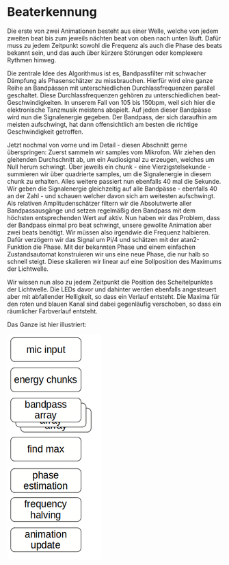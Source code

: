 
# Beaterkennung

Die erste von zwei Animationen besteht aus einer Welle, welche von jedem zweiten beat bis zum jeweils nächten beat von oben nach unten läuft. 
Dafür muss zu jedem Zeitpunkt sowohl die Frequenz als auch die Phase des beats bekannt sein, und das auch über kürzere Störungen oder komplexere Rythmen hinweg.

Die zentrale Idee des Algorithmus ist es, Bandpassfilter mit schwacher Dämpfung als Phasenschätzer zu missbrauchen. 
Hierfür wird eine ganze Reihe an Bandpässen mit unterschiedlichen Durchlassfrequenzen parallel geschaltet. Diese Durchlassfrequenzen gehören zu unterschiedlichen beat-Geschwindigkeiten. In unserem Fall von 105 bis 150bpm, weil sich hier die elektronische Tanzmusik meistens abspielt. Auf jeden dieser Bandpässe wird nun die Signalenergie gegeben. Der Bandpass, der sich daraufhin am meisten aufschwingt, hat dann offensichtlich am besten die richtige Geschwindigkeit getroffen. 

Jetzt nochmal von vorne und im Detail - diesen Abschnitt gerne überspringen: Zuerst sammeln wir samples vom Mikrofon. Wir ziehen den gleitenden Durchschnitt ab, um ein Audiosignal zu erzeugen, welches um Null herum schwingt. Über jeweils ein chunk - eine Vierzigstelsekunde - summieren wir über quadrierte samples, um die Signalenergie in diesem chunk zu erhalten. Alles weitere passiert nun ebenfalls 40 mal die Sekunde. Wir geben die Signalenergie gleichzeitig auf alle Bandpässe - ebenfalls 40 an der Zahl - und schauen welcher davon sich am weitesten aufschwingt. Als relativen Amplitudenschätzer filtern wir die Absolutwerte aller Bandpassausgänge und setzen regelmäßig den Bandpass mit dem höchsten entsprechenden Wert auf aktiv. Nun haben wir das Problem, dass der Bandpass einmal pro beat schwingt, unsere gewollte Animation aber zwei beats benötigt. Wir müssen also irgendwie die Frequenz halbieren. Dafür verzögern wir das Signal um Pi/4 und schätzen mit der atan2-Funktion die Phase. Mit der bekannten Phase und einem einfachen Zustandsautomat konstruieren wir uns eine neue Phase, die nur halb so schnell steigt. Diese skalieren wir linear auf eine Sollposition des Maximums der Lichtwelle. 

Wir wissen nun also zu jedem Zeitpunkt die Position des Scheitelpunktes der Lichtwelle. Die LEDs davor und dahinter werden ebenfalls angesteuert aber mit abfallender Helligkeit, so dass ein Verlauf entsteht. 
Die Maxima für den roten und blauen Kanal sind dabei gegenläufig verschoben, so dass ein räumlicher Farbverlauf entsteht. 

Das Ganze ist hier illustriert:

![Blockdiagramm Beaterkennung](grafiken/illustrationen/beaterkennung.PNG "Blockdiagramm Beaterkennung")


